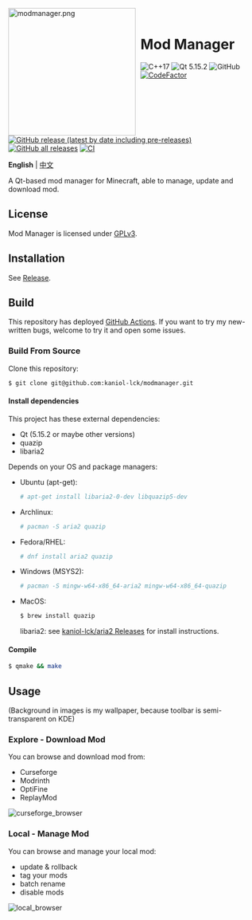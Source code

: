 <img width="256" height="256" align="left" style="float: left; margin: 0 10px 0 0;" src="images/modmanager.png" alt="modmanager.png"/><br />

<h1>Mod Manager</h1>

![C++17](https://img.shields.io/badge/C%2B%2B-17-%2300599C) ![Qt 5.15.2](https://img.shields.io/badge/Qt-5.15.2-%2341CD52) ![GitHub](https://img.shields.io/github/license/kaniol-lck/modmanager) [![CodeFactor](https://www.codefactor.io/repository/github/kaniol-lck/modmanager/badge)](https://www.codefactor.io/repository/github/kaniol-lck/modmanager) [![GitHub release (latest by date including pre-releases)](https://img.shields.io/github/v/release/kaniol-lck/modmanager?include_prereleases)](Changelog.md) [![GitHub all releases](https://img.shields.io/github/downloads/kaniol-lck/modmanager/total)](https://github.com/kaniol-lck/modmanager/releases) [![CI](https://github.com/kaniol-lck/modmanager/actions/workflows/ci.yml/badge.svg?event)](https://github.com/kaniol-lck/modmanager/actions/workflows/ci.yml)

**English** | [中文](README_zh.md)

A Qt-based mod manager for Minecraft, able to manage, update and download mod.

## License

Mod Manager is licensed under [GPLv3](LICENSE).

## Installation

See [Release](https://github.com/kaniol-lck/modmanager/releases).

## Build

This repository has deployed [GitHub Actions](https://github.com/kaniol-lck/modmanager/actions). If you want to try my new-written bugs, welcome to try it and open some issues.

### Build From Source

Clone this repository: 

```bash
$ git clone git@github.com:kaniol-lck/modmanager.git
```

#### Install dependencies

This project has these external dependencies:

- Qt (5.15.2 or maybe other versions)
- quazip
- libaria2

Depends on your OS and package managers:

- Ubuntu (apt-get):

  ```sh
  # apt-get install libaria2-0-dev libquazip5-dev
  ```

- Archlinux:

  ```sh
  # pacman -S aria2 quazip
  ```
- Fedora/RHEL:

  ```sh
  # dnf install aria2 quazip
  ```

- Windows (MSYS2):

  ```sh
  # pacman -S mingw-w64-x86_64-aria2 mingw-w64-x86_64-quazip
  ```

- MacOS:
  
  ```sh
  $ brew install quazip
  ```
  libaria2: see [kaniol-lck/aria2 Releases](https://github.com/kaniol-lck/aria2/releases/tag/release-1.36.0) for install instructions.
  

#### Compile

```bash
$ qmake && make
```

## Usage

(Background in images is my wallpaper, because toolbar is semi-transparent on KDE)

### Explore - Download Mod

You can browse and download mod from:

- Curseforge
- Modrinth
- OptiFine
- ReplayMod

![curseforge_browser](images/curseforge_browser.png)

### Local - Manage Mod

You can browse and manage your local mod:

- update & rollback
- tag your mods
- batch rename
- disable mods

![local_browser](images/local_browser.png)
